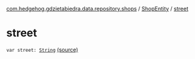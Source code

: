 [com.hedgehog.gdzietabiedra.data.repository.shops](../index.md) / [ShopEntity](index.md) / [street](./street.md)

# street

`var street: `[`String`](https://kotlinlang.org/api/latest/jvm/stdlib/kotlin/-string/index.html) [(source)](https://github.com/asvid/GdzieTaBiedra/tree/master/app/src/main/java/com/hedgehog/gdzietabiedra/data/repository/shops/ShopEntity.kt#L21)